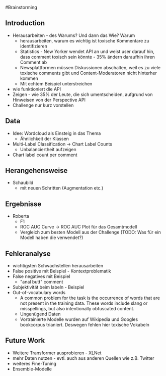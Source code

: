 #Brainstorming

## Introduction
* Herausarbeiten - des Warums? Und dann das Wie? 
	Warum
    * herausarbeiten, warum es wichtig ist toxische Kommentare zu identifizieren
    * Statistics - New Yorker wendet API an und weist user darauf hin, dass comment toxisch sein könnte - 35% ändern daraufhin ihren Comment ab
    * Newsplattformen müssen Diskussionen abschalten, weil es zu viele toxische comments gibt und Content-Moderatoren nicht hinterher kommen
    * Mit echtem Beispiel unterstreichen
*  wie funktioniert die API
* Zeigen - wie 35% der Leute, die sich umentscheiden, aufgrund von Hinweisen von der Perspective API
* Challenge nur kurz vorstellen 

## Data
* Idee: Wordcloud als Einsteig in das Thema
    * Ähnlichkeit der Klassen
* Multi-Label Classification -> Chart Label Counts
    * Unbalanciertheit aufzeigen
* Chart label count per comment

## Herangehensweise
* Schaubild
    * mit neuen Schritten (Augmentation etc.)

## Ergebnisse
* Roberta
    * F1
    * ROC AUC Curve -> ROC AUC Plot für das Gesamtmodell
    * Vergleich zum besten Modell aus der Challenge (TODO: Was für ein Modell haben die verwendet?)

## Fehleranalyse
* wichtigsten Schwachstellen herausarbeiten
* False positive mit Beispiel - Kontextproblematik
* False negatives mit Beispiel
    * "anal butt" comment
* Subjektivität beim labeln - Beispiel
* Out-of-vocabulary words
    * A common problem for the task is the occurrence of words that are not present in the training data. These words include slang or misspellings, but also intentionally obfuscated content.
    * Ungenügend Daten
    * Vortrainierte Modelle wurden auf Wikipedia und Googles bookcorpus trianiert. Deswegen fehlen hier toxische Vokabeln

## Future Work
* Weitere Transformer ausprobieren - XLNet
* mehr Daten nutzen - evtl. auch aus anderen Quellen wie z.B. Twitter
* weiteres Fine-Tuning
* Ensemble-Modelle
